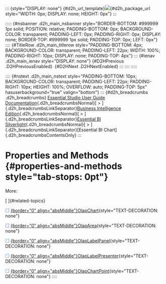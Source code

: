 ::: {style="DISPLAY: none"}
[](ms-xhelp:///?Id=d2h_url_template){#d2h_url_template}![](!package_url!){#d2h_package_url style="WIDTH: 0px; DISPLAY: none; HEIGHT: 0px"}
:::

::::: {#nsbanner .d2h_main_nsbanner style="BORDER-BOTTOM: #999999 1px solid; POSITION: relative; PADDING-BOTTOM: 0px; BACKGROUND-COLOR: transparent; PADDING-LEFT: 0px; PADDING-RIGHT: 0px; DISPLAY: none; BORDER-TOP: #999999 1px solid; PADDING-TOP: 0px; LEFT: 0px"}
:::: {#TitleRow .d2h_main_titlerow style="PADDING-BOTTOM: 4px; BACKGROUND-COLOR: transparent; PADDING-LEFT: 22px; WIDTH: 100%; PADDING-RIGHT: 10px; DISPLAY: none; PADDING-TOP: 4px"}
::: {#ienav .d2h_main_ienav style="DISPLAY: none"}
[](ms-xhelp:///?Id=4c138736-28a6-4022-9395-7b6bc2bec907){#D2HPrevious .D2HPreviousEnabled}  [](ms-xhelp:///?Id=19ada89b-a53d-45e6-96a6-98106a5a38ec){#D2HNext .D2HNextEnabled}
:::
::::
:::::

:::: {#nstext .d2h_main_nstext style="PADDING-BOTTOM: 10px; BACKGROUND-COLOR: transparent; PADDING-LEFT: 22px; PADDING-RIGHT: 10px; HEIGHT: 100%; OVERFLOW: auto; PADDING-TOP: 5px" hasuserbackground="true" valign="bottom"}
::: {#d2h_breadcrumbs .d2h_breadcrumbs}
[Essential Studio User Guide Documentation](ms-xhelp:///?Id=12457748-09e3-4d74-a240-8e049cedf030){.d2h_breadcrumbsNormal}[ \> ]{.d2h_breadcrumbsLinkSeparator}[Business Intelligence Edition](ms-xhelp:///?Id=fdf33dd8-62b2-47b9-ad7b-fc50e590bca5){.d2h_breadcrumbsNormal}[ \> ]{.d2h_breadcrumbsLinkSeparator}[Essential BI Silverlight](ms-xhelp:///?Id=c006b39c-6aa2-4637-b7de-3e7b6cb3f9f9){.d2h_breadcrumbsNormal}[ \> ]{.d2h_breadcrumbsLinkSeparator}[Essential BI Chart]{.d2h_breadcrumbsContentsOnly}
:::

# Properties and Methods {#properties-and-methods style="tab-stops: 0pt"}

More:

[ ]{#related-topics}

[![](button.gif){border="0" align="absMiddle"}OlapChart](ms-xhelp:///?Id=19ada89b-a53d-45e6-96a6-98106a5a38ec){style="TEXT-DECORATION: none"}

[![](button.gif){border="0" align="absMiddle"}OlapArea](ms-xhelp:///?Id=2a25f45f-6855-431b-bb7d-db0ba97d5c1b){style="TEXT-DECORATION: none"}

[![](button.gif){border="0" align="absMiddle"}OlapLabelPanel](ms-xhelp:///?Id=21bca6c2-b443-4295-965f-e2c812e8a970){style="TEXT-DECORATION: none"}

[![](button.gif){border="0" align="absMiddle"}OlapLabelPresenter](ms-xhelp:///?Id=0f7166ec-525f-4d0a-a6ec-a0ef22c36240){style="TEXT-DECORATION: none"}

[![](button.gif){border="0" align="absMiddle"}OlapChartPoint](ms-xhelp:///?Id=4ea5a845-ecab-4bd8-b2ef-1f2f5f944a4d){style="TEXT-DECORATION: none"}
::::
